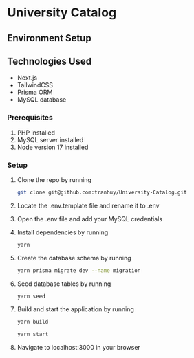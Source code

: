 # University Catalog

## Environment Setup

## Technologies Used
- Next.js
- TailwindCSS
- Prisma ORM
- MySQL database

### __Prerequisites__
1) PHP installed
2) MySQL server installed
3) Node version 17 installed

 ### __Setup__
1) Clone the repo by running 
    ``` sh
    git clone git@github.com:tranhuy/University-Catalog.git
    ```
2) Locate the .env.template file and rename it to .env

3) Open the .env file and add your MySQL credentials

4) Install dependencies by running
    ``` sh
    yarn
    ```
5) Create the database schema by running
    ``` sh
    yarn prisma migrate dev --name migration
    ```
5) Seed database tables by running
    ``` sh
    yarn seed
    ```
6) Build and start the application by running
    ``` sh
    yarn build
    ```
    ``` sh
    yarn start
    ```
7) Navigate to localhost:3000 in your browser